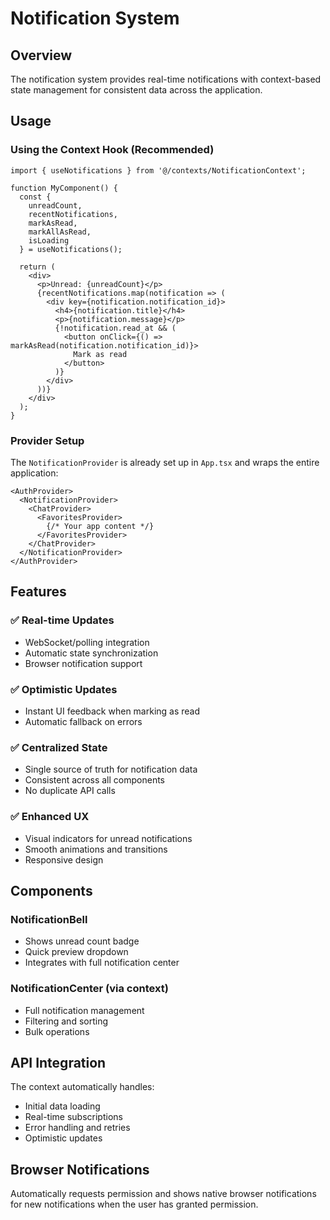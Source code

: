 # Notification System

## Overview

The notification system provides real-time notifications with context-based state management for consistent data across the application.

## Usage

### Using the Context Hook (Recommended)

```tsx
import { useNotifications } from '@/contexts/NotificationContext';

function MyComponent() {
  const { 
    unreadCount, 
    recentNotifications, 
    markAsRead, 
    markAllAsRead,
    isLoading 
  } = useNotifications();

  return (
    <div>
      <p>Unread: {unreadCount}</p>
      {recentNotifications.map(notification => (
        <div key={notification.notification_id}>
          <h4>{notification.title}</h4>
          <p>{notification.message}</p>
          {!notification.read_at && (
            <button onClick={() => markAsRead(notification.notification_id)}>
              Mark as read
            </button>
          )}
        </div>
      ))}
    </div>
  );
}
```

### Provider Setup

The `NotificationProvider` is already set up in `App.tsx` and wraps the entire application:

```tsx
<AuthProvider>
  <NotificationProvider>
    <ChatProvider>
      <FavoritesProvider>
        {/* Your app content */}
      </FavoritesProvider>
    </ChatProvider>
  </NotificationProvider>
</AuthProvider>
```

## Features

### ✅ Real-time Updates
- WebSocket/polling integration
- Automatic state synchronization
- Browser notification support

### ✅ Optimistic Updates
- Instant UI feedback when marking as read
- Automatic fallback on errors

### ✅ Centralized State
- Single source of truth for notification data
- Consistent across all components
- No duplicate API calls

### ✅ Enhanced UX
- Visual indicators for unread notifications
- Smooth animations and transitions
- Responsive design

## Components

### NotificationBell
- Shows unread count badge
- Quick preview dropdown
- Integrates with full notification center

### NotificationCenter (via context)
- Full notification management
- Filtering and sorting
- Bulk operations

## API Integration

The context automatically handles:
- Initial data loading
- Real-time subscriptions
- Error handling and retries
- Optimistic updates

## Browser Notifications

Automatically requests permission and shows native browser notifications for new notifications when the user has granted permission.
